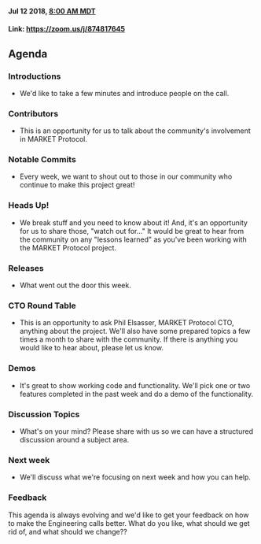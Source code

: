 #### Jul 12 2018, [8:00 AM MDT](https://www.worldtimebuddy.com/?qm=1&lid=7&h=7&date=2018-7-12&sln=8-8.5)
#### Link: https://zoom.us/j/874817645
## Agenda

### Introductions
   * We'd like to take a few minutes and introduce people on the call.
   
### Contributors
   * This is an opportunity for us to talk about the community's involvement in MARKET Protocol.

### Notable Commits
   * Every week, we want to shout out to those in our community who continue to make this project great!

### Heads Up!
   * We break stuff and you need to know about it! And, it's an opportunity for us to share those, "watch out for..." It would be great to hear from the community on any "lessons learned" as you've been working with the MARKET Protocol project.

### Releases
   * What went out the door this week.

### CTO Round Table
   * This is an opportunity to ask Phil Elsasser, MARKET Protocol CTO, anything about the project. We'll also have some prepared topics a few times a month to share with the community. If there is anything you would like to hear about, please let us know.

### Demos
   * It's great to show working code and functionality. We'll pick one or two features completed in the past week and do a demo of the functionality.

### Discussion Topics
   * What's on your mind? Please share with us so we can have a structured discussion around a subject area.

### Next week
   * We'll discuss what we're focusing on next week and how you can help.
   
### Feedback
This agenda is always evolving and we'd like to get your feedback on how to make the Engineering calls better. What do you like, what should we get rid of, and what should we change??
